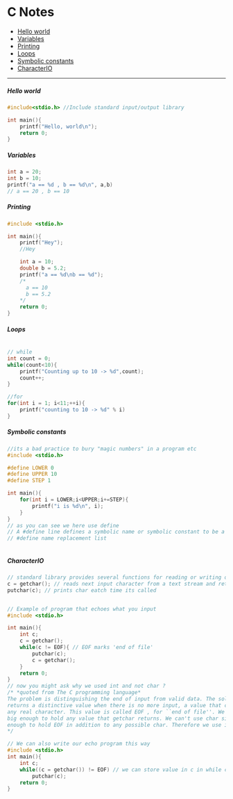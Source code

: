 # C Notes

* [Hello world](#hello-world)
* [Variables](#variables)
* [Printing](#printing)
* [Loops](#loops)
* [Symbolic constants](#symbolic-constants)
* [CharacterIO](#charIO)
---

##### Hello world<a name="hello-world"></a>
```c
#include<stdio.h> //Include standard input/output library

int main(){
    printf("Hello, world\n");
    return 0;
}
```

#####  Variables<a name="variables"></a>
```c
int a = 20;
int b = 10;
printf("a == %d , b == %d\n", a,b)
// a == 20 , b == 10
```

##### Printing<a name="printing"></a>
```c
#include <stdio.h>

int main(){
    printf("Hey");
    //Hey

    int a = 10;
    double b = 5.2;    
    printf("a == %d\nb == %d");
    /*
      a == 10
      b == 5.2
    */
    return 0;
}
```

##### Loops<a name="loops"></a>
```c

// while
int count = 0;
while(count<10){
    printf("Counting up to 10 -> %d",count);
    count++;
}

//for
for(int i = 1; i<11;++i){
    printf("counting to 10 -> %d" % i)
}
```

##### Symbolic constants<a name="symbolic-constatns"></a>
```c
//its a bad practice to bury "magic numbers" in a program etc
#include <stdio.h>

#define LOWER 0
#define UPPER 10
#define STEP 1

int main(){
    for(int i = LOWER;i<UPPER;i+=STEP){
        printf("i is %d\n", i);
    }
}
// as you can see we here use define
// A #define line defines a symbolic name or symbolic constant to be a particular string of chars
// #define name replacement list
 
```

##### CharacterIO<a name="charIO"></a>
```c
// standard library provides several functions for reading or writing one char at a time
c = getchar(); // reads next input character from a text stream and returns that as value
putchar(c); // prints char eatch time its called


// Example of program that echoes what you input
#include <stdio.h>

int main(){
    int c;
    c = getchar();
    while(c != EOF){ // EOF marks 'end of file'
        putchar(c);
        c = getchar();
    }
    return 0;
}
// now you might ask why we used int and not char ?
/* *quoted from The C programming language*
The problem is distinguishing the end of input from valid data. The solution is that getchar
returns a distinctive value when there is no more input, a value that cannot be confused with
any real character. This value is called EOF , for ``end of file''. We must declare c to be a type
big enough to hold any value that getchar returns. We can't use char since c must be big
enough to hold EOF in addition to any possible char. Therefore we use int.
*/

// We can also write our echo program this way
#include <stdio.h>
int main(){
    int c;
    while((c = getchar()) != EOF) // we can store value in c in while check
        putchar(c);
    return 0;
}

```

